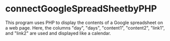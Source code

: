 # connectGoogleSpreadSheetbyPHP
This program uses PHP to display the contents of a Google spreadsheet on a web page. Here, the columns "day", "days", "content1", "content2", "link1", and "link2" are used and displayed like a calendar.
